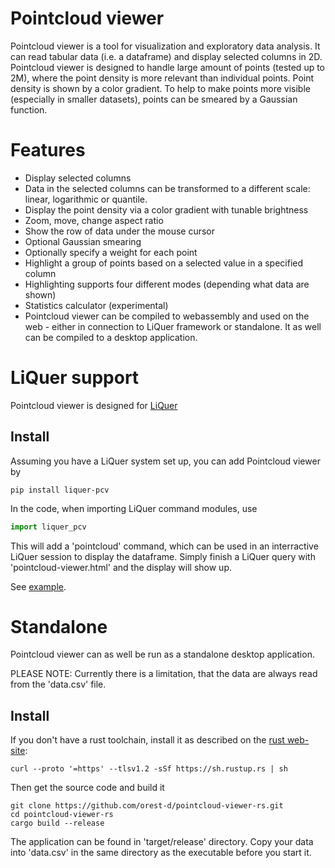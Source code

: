 # Pointcloud viewer

Pointcloud viewer is a tool for visualization and exploratory data analysis.
It can read tabular data (i.e. a dataframe) and display selected columns in 2D.
Pointcloud viewer is designed to handle large amount of points (tested up to 2M),
where the point density is more relevant than individual points.
Point density is shown by a color gradient. To help to make points more visible (especially in smaller datasets),
points can be smeared by a Gaussian function.

# Features

* Display selected columns
* Data in the selected columns can be transformed to a different scale: linear, logarithmic or quantile.
* Display the point density via a color gradient with tunable brightness
* Zoom, move, change aspect ratio
* Show the row of data under the mouse cursor
* Optional Gaussian smearing
* Optionally specify a weight for each point
* Highlight a group of points based on a selected value in a specified column
* Highlighting supports four different modes (depending what data are shown)
* Statistics calculator (experimental)
* Pointcloud viewer can be compiled to webassembly and used on the web - either in connection to LiQuer framework or standalone. It as well can be compiled to a desktop application.


# LiQuer support

Pointcloud viewer is designed for [LiQuer](https://orest-d.github.io/liquer/)

## Install

Assuming you have a LiQuer system set up, you can add Pointcloud viewer by

```
pip install liquer-pcv
```

In the code, when importing LiQuer command modules, use

```python
import liquer_pcv
```

This will add a 'pointcloud' command, which can be used in an interractive LiQuer session
to display the dataframe. Simply finish a LiQuer query with 'pointcloud-viewer.html' and the display will show up.

See [example](https://github.com/orest-d/pointcloud-viewer-rs/blob/main/liquer-pcv/example/server.py).

# Standalone

Pointcloud viewer can as well be run as a standalone desktop application.

PLEASE NOTE: Currently there is a limitation, that the data are always read from the 'data.csv' file.

## Install

If you don't have a rust toolchain, install it as described on the [rust web-site](https://www.rust-lang.org/tools/install):

```
curl --proto '=https' --tlsv1.2 -sSf https://sh.rustup.rs | sh
```

Then get the source code and build it
```
git clone https://github.com/orest-d/pointcloud-viewer-rs.git
cd pointcloud-viewer-rs
cargo build --release
```

The application can be found in 'target/release' directory.
Copy your data into 'data.csv' in the same directory as the executable before you start it.


